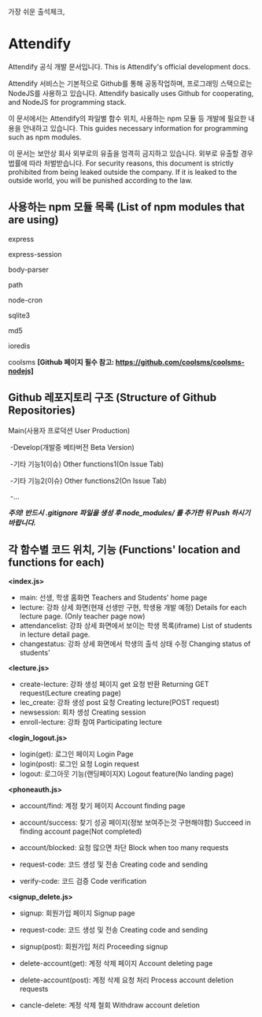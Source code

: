 가장 쉬운 출석체크,

# **Attendify**

Attendify 공식 개발 문서입니다. This is Attendify's official development docs.

Attendify 서비스는 기본적으로 Github를 통해 공동작업하며, 프로그래밍 스택으로는 NodeJS를 사용하고 있습니다.  Attendify basically uses Github for cooperating, and NodeJS for programming stack.

이 문서에서는 Attendify의 파일별 함수 위치, 사용하는 npm 모듈 등 개발에 필요한 내용을 안내하고 있습니다. This guides necessary information for programming such as npm modules.

이 문서는 보안상 회사 외부로의 유출을 엄격히 금지하고 있습니다. 외부로 유출할 경우 법률에 따라 처벌받습니다.  For security reasons, this document is strictly prohibited from being leaked outside the company. If it is leaked to the outside world, you will be punished according to the law.



## 사용하는 npm 모듈 목록 (List of npm modules that are using)

express

express-session

body-parser

path

node-cron

sqlite3

md5

ioredis

coolsms **[Github 페이지 필수 참고: https://github.com/coolsms/coolsms-nodejs]**



## Github 레포지토리 구조 (Structure of Github Repositories)

Main(사용자 프로덕션 User Production)

​	-Develop(개발중 베타버전 Beta Version)

​		-기타 기능1(이슈) Other functions1(On Issue Tab)

​		-기타 기능2(이슈) Other functions2(On Issue Tab)

​		-...



***주의! 반드시 .gitignore 파일을 생성 후 node_modules/ 를 추가한 뒤 Push 하시기 바랍니다.***



## 각 함수별 코드 위치, 기능 (Functions' location and functions for each)

**<index.js>**

- main: 선생, 학생 홈화면 Teachers and Students' home page
- lecture: 강좌 상세 화면(현재 선생만 구현, 학생용 개발 예정) Details for each lecture page. (Only teacher page now)
- attendancelist: 강좌 상세 화면에서 보이는 학생 목록(iframe) List of students in lecture detail page.
- changestatus: 강좌 상세 화면에서 학생의 출석 상태 수정 Changing status of students'



**<lecture.js>**

- create-lecture: 강좌 생성 페이지 get 요청 반환 Returning GET request(Lecture creating page)
- lec_create: 강좌 생성 post 요청 Creating lecture(POST request)
- newsession: 회차 생성 Creating session
- enroll-lecture: 강좌 참여 Participating lecture



**<login_logout.js>**

- login(get): 로그인 페이지 Login Page
- login(post): 로그인 요청 Login request
- logout: 로그아웃 기능(랜딩페이지X) Logout feature(No landing page)



**<phoneauth.js>**

- account/find: 계정 찾기 페이지 Account finding page
- account/success: 찾기 성공 페이지(정보 보여주는것 구현해야함) Succeed in finding account page(Not completed)

- account/blocked: 요청 많으면 차단 Block when too many requests
- request-code: 코드 생성 및 전송 Creating code and sending
- verify-code: 코드 검증 Code verification



**<signup_delete.js>**

- signup: 회원가입 페이지 Signup page

- request-code: 코드 생성 및 전송 Creating code and sending
- signup(post): 회원가입 처리 Proceeding signup

- delete-account(get): 계정 삭제 페이지 Account deleting page
- delete-account(post): 계정 삭제 요청 처리 Process account deletion requests
- cancle-delete: 계정 삭제 철회 Withdraw account deletion
